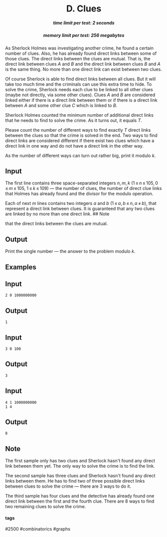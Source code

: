 <h1 style='text-align: center;'> D. Clues</h1>

<h5 style='text-align: center;'>time limit per test: 2 seconds</h5>
<h5 style='text-align: center;'>memory limit per test: 256 megabytes</h5>

As Sherlock Holmes was investigating another crime, he found a certain number of clues. Also, he has already found direct links between some of those clues. The direct links between the clues are mutual. That is, the direct link between clues *A* and *B* and the direct link between clues *B* and *A* is the same thing. No more than one direct link can exist between two clues.

Of course Sherlock is able to find direct links between all clues. But it will take too much time and the criminals can use this extra time to hide. To solve the crime, Sherlock needs each clue to be linked to all other clues (maybe not directly, via some other clues). Clues *A* and *B* are considered linked either if there is a direct link between them or if there is a direct link between *A* and some other clue *C* which is linked to *B*. 

Sherlock Holmes counted the minimum number of additional direct links that he needs to find to solve the crime. As it turns out, it equals *T*.

Please count the number of different ways to find exactly *T* direct links between the clues so that the crime is solved in the end. Two ways to find direct links are considered different if there exist two clues which have a direct link in one way and do not have a direct link in the other way. 

As the number of different ways can turn out rather big, print it modulo *k*.

## Input

The first line contains three space-separated integers *n*, *m*, *k* (1 ≤ *n* ≤ 105, 0 ≤ *m* ≤ 105, 1 ≤ *k* ≤ 109) — the number of clues, the number of direct clue links that Holmes has already found and the divisor for the modulo operation.

Each of next *m* lines contains two integers *a* and *b* (1 ≤ *a*, *b* ≤ *n*, *a* ≠ *b*), that represent a direct link between clues. It is guaranteed that any two clues are linked by no more than one direct link. ## Note

 that the direct links between the clues are mutual.

## Output

Print the single number — the answer to the problem modulo *k*.

## Examples

## Input


```
2 0 1000000000  

```
## Output


```
1  

```
## Input


```
3 0 100  

```
## Output


```
3  

```
## Input


```
4 1 1000000000  
1 4  

```
## Output


```
8  

```
## Note

The first sample only has two clues and Sherlock hasn't found any direct link between them yet. The only way to solve the crime is to find the link.

The second sample has three clues and Sherlock hasn't found any direct links between them. He has to find two of three possible direct links between clues to solve the crime — there are 3 ways to do it.

The third sample has four clues and the detective has already found one direct link between the first and the fourth clue. There are 8 ways to find two remaining clues to solve the crime.



#### tags 

#2500 #combinatorics #graphs 